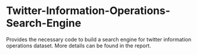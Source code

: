 # Twitter-Information-Operations-Search-Engine
Provides the necessary code to build a search engine for twitter information operations dataset. More details can be found in the report.
